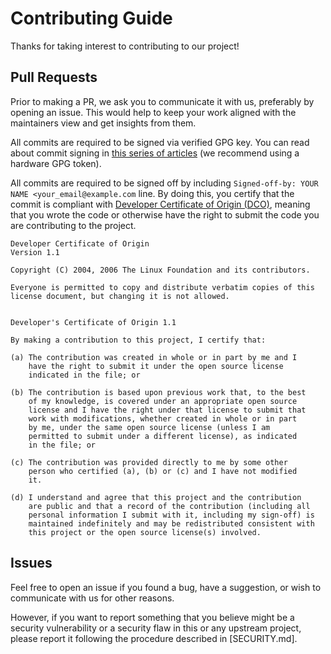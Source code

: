 # Contributing Guide

Thanks for taking interest to contributing to our project!

## Pull Requests
Prior to making a PR, we ask you to communicate it with us, preferably by opening an issue.
This would help to keep your work aligned with the maintainers view and get insights from
them.

All commits are required to be signed via verified GPG key. You can read about commit signing
in [this series of articles](https://docs.github.com/en/authentication/managing-commit-signature-verification)
(we recommend using a hardware GPG token).

All commits are required to be signed off by including `Signed-off-by: YOUR NAME <your_email@example.com` line.
By doing this, you certify that the commit is compliant with [Developer Certificate of Origin (DCO)](https://developercertificate.org/),
meaning that you wrote the code or otherwise have the right to submit the code you are
contributing to the project.

```text
Developer Certificate of Origin
Version 1.1

Copyright (C) 2004, 2006 The Linux Foundation and its contributors.

Everyone is permitted to copy and distribute verbatim copies of this
license document, but changing it is not allowed.


Developer's Certificate of Origin 1.1

By making a contribution to this project, I certify that:

(a) The contribution was created in whole or in part by me and I
    have the right to submit it under the open source license
    indicated in the file; or

(b) The contribution is based upon previous work that, to the best
    of my knowledge, is covered under an appropriate open source
    license and I have the right under that license to submit that
    work with modifications, whether created in whole or in part
    by me, under the same open source license (unless I am
    permitted to submit under a different license), as indicated
    in the file; or

(c) The contribution was provided directly to me by some other
    person who certified (a), (b) or (c) and I have not modified
    it.

(d) I understand and agree that this project and the contribution
    are public and that a record of the contribution (including all
    personal information I submit with it, including my sign-off) is
    maintained indefinitely and may be redistributed consistent with
    this project or the open source license(s) involved.
```

## Issues
Feel free to open an issue if you found a bug, have a suggestion, or wish to
communicate with us for other reasons.

However, if you want to report something that you believe might be a security
vulnerability or a security flaw in this or any upstream project, please report
it following the procedure described in [SECURITY.md].
